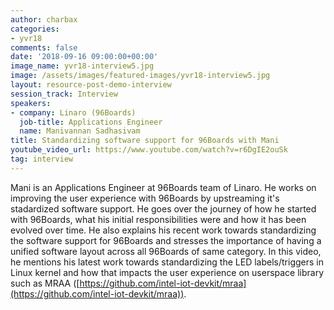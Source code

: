 ```yaml
---
author: charbax
categories:
- yvr18
comments: false
date: '2018-09-16 09:00:00+00:00'
image_name: yvr18-interview5.jpg
image: /assets/images/featured-images/yvr18-interview5.jpg
layout: resource-post-demo-interview
session_track: Interview
speakers:
- company: Linaro (96Boards)
  job-title: Applications Engineer
  name: Manivannan Sadhasivam
title: Standardizing software support for 96Boards with Mani
youtube_video_url: https://www.youtube.com/watch?v=r6DgIE2ouSk
tag: interview
---
```

Mani is an Applications Engineer at 96Boards team of Linaro. He works on improving the user experience with 96Boards by upstreaming it's stadardized software support. He goes over the journey of how he started with 96Boards, what his initial responsibilities were and how it has been evolved over time. He also explains his recent work towards standardizing the software support for 96Boards and stresses the importance of having a unified software layout across all 96Boards of same category. In this video, he mentions his latest work towards standardizing the LED labels/triggers in Linux kernel and how that impacts the user experience on userspace library such as MRAA ([https://github.com/intel-iot-devkit/mraa](https://github.com/intel-iot-devkit/mraa)).
